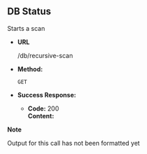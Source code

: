 **DB Status**
----
  Starts a scan

* **URL**

  /db/recursive-scan

* **Method:**

  `GET`

* **Success Response:**

  * **Code:** 200 <br />
    **Content:**

**Note**

  Output for this call has not been formatted yet
